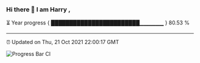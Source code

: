 ### Hi there 👋 I am Harry , 

⏳ Year progress { ████████████████████████▁▁▁▁▁▁ } 80.53 %

---

⏰ Updated on Thu, 21 Oct 2021 22:00:17 GMT

![Progress Bar CI](https://github.com/duykhang68/duykhang68/workflows/Progress%20Bar%20CI/badge.svg)
